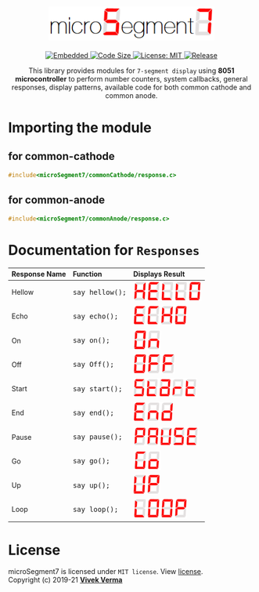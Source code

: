 <h2 align="center"> <img src="preview/app_title.png" width="340" /> </h2>
<p align="center">

<p align="center">
	<a href="https://www.google.com/search?q=web">
    <img src="https://img.shields.io/badge/Platform-Embedded-red.svg?style=flat-square&color=red&logo=RobotFramework&logoColor=ffffff"
      alt="Embedded" />
  </a>

	
  <a href="https://github.com/virtualvivek/microSegment7">
    <img src="https://img.shields.io/github/languages/code-size/vivekverma007/microSegment7.svg?style=flat-square&color=blue&label=CodeSize&logo=HackTheBox&logoColor=ffffff"
      alt="Code Size" />
  </a>
  
<a href="https://github.com/vivekverma007/microSegment7/blob/master/LICENSE">
    <img src="https://img.shields.io/github/license/vivekverma007/microSegment7.svg?style=flat-square&color=00C244&logo=PyTorchLightning"
      alt="License: MIT" />
  </a>
  
<a href="https://github.com/virtualvivek/microSegment7">
    <img src="https://img.shields.io/badge/Release-v1.1-419466.svg?style=flat-square&logo=git&logoColor=ffffff"
      alt="Release" />
  </a>
  
 
</p>

</p>

<p align="center">This library provides modules for <code>7-segment display</code> using <b>8051 microcontroller</b> to perform number counters, system callbacks, general responses, display patterns, available code for both common cathode and common anode.
</p>

<h5></h5>

# Importing the module

## for common-cathode
```c
#include<microSegment7/commonCathode/response.c>
```

## for common-anode
```c
#include<microSegment7/commonAnode/response.c>
```
# Documentation for `Responses`

| Response Name                        | Function                    | Displays Result                                       | 
| :------------------------------------ | :-------------------------- | :----------------------------------------------------------- |
| Hellow | <pre>say_hellow();</pre> | <img src="preview/say_hellow.PNG" height="40" /> | 
| Echo | <pre>say_echo();</pre> | <img src="preview/say_echo.PNG" height="40" /> |
| On | <pre>say_on();</pre> | <img src="preview/say_on.PNG" height="40" /> |
| Off | <pre>say_Off();</pre> | <img src="preview/say_off.PNG" height="40" /> |
| Start | <pre>say_start();</pre> | <img src="preview/say_start.PNG" height="40" /> |
| End | <pre>say_end();</pre> | <img src="preview/say_end.PNG" height="40" /> |
| Pause | <pre>say_pause();</pre> | <img src="preview/say_pause.PNG" height="40" /> |
| Go | <pre>say_go();</pre> | <img src="preview/say_go.PNG" height="40" /> |
| Up | <pre>say_up();</pre> | <img src="preview/say_up.PNG" height="40" /> |
| Loop | <pre>say_loop();</pre> | <img src="preview/say_loop.PNG" height="40" /> |


# License

microSegment7 is licensed under `MIT license`. View [license](https://github.com/virtualvivek/microSegment7/blob/master/LICENSE).<br>
Copyright (c) 2019-21 [**Vivek Verma**](https://github.com/virtualvivek)
